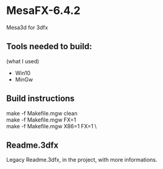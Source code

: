 # MesaFX-6.4.2

Mesa3d for 3dfx


## Tools needed to build:
(what I used)
- Win10
- MinGw

## Build instructions
make -f Makefile.mgw clean \
make -f Makefile.mgw FX=1 \
make -f Makefile.mgw X86=1 FX=1 \

## Readme.3dfx
Legacy Readme.3dfx, in the project, with more informations.
